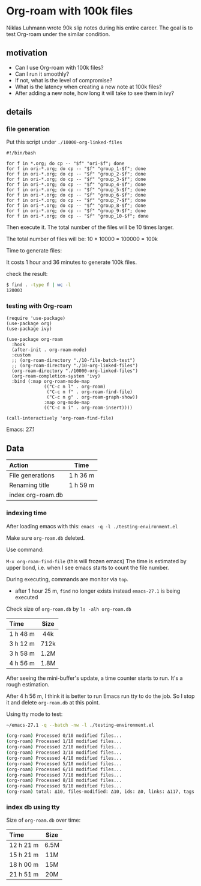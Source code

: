 # Org-roam with 100k files


Niklas Luhmann wrote 90k slip notes during his entire career. The goal is to test Org-roam under the similar condition.

## motivation

- Can I use Org-roam with 100k files?
- Can I run it smoothly? 
- If not, what is the level of compromise?
- What is the latency when creating a new note at 100k files?
- After adding a new note, how long it will take to see them in ivy?

## details
### file generation
Put this script under `./10000-org-linked-files`

```
#!/bin/bash

for f in *.org; do cp -- "$f" "ori-$f"; done
for f in ori-*.org; do cp -- "$f" "group_1-$f"; done
for f in ori-*.org; do cp -- "$f" "group_2-$f"; done
for f in ori-*.org; do cp -- "$f" "group_3-$f"; done
for f in ori-*.org; do cp -- "$f" "group_4-$f"; done
for f in ori-*.org; do cp -- "$f" "group_5-$f"; done
for f in ori-*.org; do cp -- "$f" "group_6-$f"; done
for f in ori-*.org; do cp -- "$f" "group_7-$f"; done
for f in ori-*.org; do cp -- "$f" "group_8-$f"; done
for f in ori-*.org; do cp -- "$f" "group_9-$f"; done
for f in ori-*.org; do cp -- "$f" "group_10-$f"; done

```

Then execute it. The total number of the files will be 10 times larger.

The total number of files will be: 10 * 10000 = 100000 = 100k

Time to generate files:

It costs 1 hour and 36 minutes to generate 100k files.

check the result:

```sh
$ find . -type f | wc -l
120003
```

### testing with Org-roam

``` elisp
(require 'use-package)
(use-package org)
(use-package ivy)

(use-package org-roam
  :hook
  (after-init . org-roam-mode)
  :custom
  ;; (org-roam-directory "./10-file-batch-test")
  ;; (org-roam-directory "./10-org-linked-files")
  (org-roam-directory "./10000-org-linked-files")
  (org-roam-completion-system 'ivy)
  :bind (:map org-roam-mode-map
              (("C-c n l" . org-roam)
               ("C-c n f" . org-roam-find-file)
               ("C-c n g" . org-roam-graph-show))
              :map org-mode-map
              (("C-c n i" . org-roam-insert))))

(call-interactively 'org-roam-find-file)
```


Emacs: 27.1

## Data
| Action      | Time    | 
| :------------- | :----------: |
|  File generations |  1 h 36 m  | 
| Renaming title   | 1 h 59 m  |
| index org-roam.db | |

### indexing time
After loading emacs with this:
`emacs -q -l ./testing-environment.el`

Make sure `org-roam.db` deleted.

Use command:

`M-x org-roam-find-file` (this will frozen emacs) The time is estimated by upper bond, i.e. when I see emacs starts to count the file number.

During executing, commands are monitor via `top`.

- after 1 hour 25 m, `find` no longer exists instead `emacs-27.1` is being executed

Check size of `org-roam.db` by `ls -alh org-roam.db`

| Time      | Size    | 
| :------------- | :----------: |
|  1 h 48 m |  44k  | 
|  3 h 12 m |  712k  | 
|  3 h 58 m |  1.2M  | 
|  4 h 56 m |  1.8M  | 

After seeing the mini-buffer's update, a time counter starts to run. It's a rough estimation. 

After 4 h 56 m, I think it is better to run Emacs run tty to do the job. So I stop it and delete `org-roam.db` at this point. 

Using tty mode to test:

```sh
~/emacs-27.1 -q --batch -nw -l ./testing-environment.el

(org-roam) Processed 0/10 modified files...
(org-roam) Processed 1/10 modified files...
(org-roam) Processed 2/10 modified files...
(org-roam) Processed 3/10 modified files...
(org-roam) Processed 4/10 modified files...
(org-roam) Processed 5/10 modified files...
(org-roam) Processed 6/10 modified files...
(org-roam) Processed 7/10 modified files...
(org-roam) Processed 8/10 modified files...
(org-roam) Processed 9/10 modified files...
(org-roam) total: Δ10, files-modified: Δ10, ids: Δ0, links: Δ117, tags: Δ0, titles: Δ10, refs: Δ0, deleted: Δ0
```

### index db using tty

Size of `org-roam.db` over time:

| Time      | Size    | 
| :------------- | :----------: |
|  12 h 21 m |  6.5M  | 
|  15 h 21 m |  11M  | 
|  18 h 00 m |  15M  | 
|  21 h 51 m |  20M  | 
